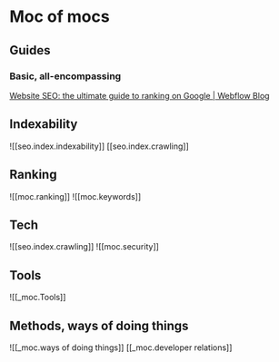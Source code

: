 # Moc of mocs

## Guides

### Basic, all-encompassing
[Website SEO: the ultimate guide to ranking on Google | Webflow Blog](https://webflow.com/blog/website-seo)

## Indexability
![[seo.index.indexability]]
[[seo.index.crawling]]


## Ranking
![[moc.ranking]]
![[moc.keywords]]


## Tech
![[seo.index.crawling]]
![[moc.security]]


## Tools
![[_moc.Tools]]

## Methods, ways of doing things
![[_moc.ways of doing things]]
[[_moc.developer relations]]
